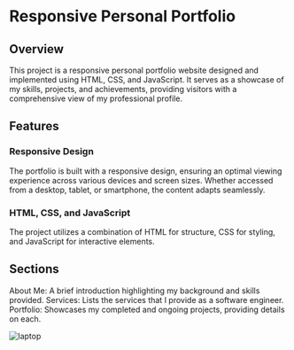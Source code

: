 # Responsive Personal Portfolio

## Overview
This project is a responsive personal portfolio website designed and implemented using HTML, CSS, and JavaScript. It serves as a showcase of my skills, projects, and achievements, providing visitors with a comprehensive view of my professional profile.

## Features
### Responsive Design
The portfolio is built with a responsive design, ensuring an optimal viewing experience across various devices and screen sizes. Whether accessed from a desktop, tablet, or smartphone, the content adapts seamlessly.

### HTML, CSS, and JavaScript
The project utilizes a combination of HTML for structure, CSS for styling, and JavaScript for interactive elements.

## Sections
About Me: A brief introduction highlighting my background and skills provided.
Services: Lists the services that I provide as a software engineer. 
Portfolio: Showcases my completed and ongoing projects, providing details on each.

![laptop](https://github.com/NethmiSilva/Portfolio/assets/91644460/6ce1d539-27c0-4654-9ba3-034b51ecb903)
